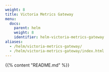 ```yaml
---
weight: 8
title: Victoria Metrics Gateway
menu:
  docs:
    parent: helm
    weight: 8
    identifier: helm-victoria-metrics-gateway
aliases:
  - /helm/victoria-metrics-gateway/
  - /helm/victoria-metrics-gateway/index.html
---
```

{{% content "README.md" %}}
